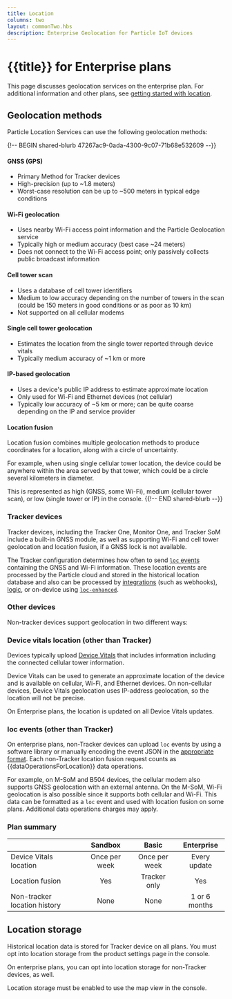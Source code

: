 ```yaml
---
title: Location
columns: two
layout: commonTwo.hbs
description: Enterprise Geolocation for Particle IoT devices
---
```


# {{title}} for Enterprise plans

This page discusses geolocation services on the enterprise plan. For additional information and other plans, see [getting started with location](/getting-started/cloud/location/).

## Geolocation methods

Particle Location Services can use the following geolocation methods:

{!-- BEGIN shared-blurb 47267ac9-0ada-4300-9c07-71b68e532609 --}}
#### GNSS (GPS)
- Primary Method for Tracker devices
- High-precision (up to ~1.8 meters)
- Worst-case resolution can be up to ~500 meters in typical edge conditions

#### Wi-Fi geolocation
- Uses nearby Wi-Fi access point information and the Particle Geolocation service
- Typically high or medium accuracy (best case ~24 meters)
- Does not connect to the Wi-Fi access point; only passively collects public broadcast information

#### Cell tower scan
- Uses a database of cell tower identifiers
- Medium to low accuracy depending on the number of towers in the scan (could be 150 meters in good conditions or as poor as 10 km)
- Not supported on all cellular modems

#### Single cell tower geolocation
- Estimates the location from the single tower reported through device vitals
- Typically medium accuracy of ~1 km or more

#### IP-based geolocation
- Uses a device's public IP address to estimate approximate location
- Only used for Wi-Fi and Ethernet devices (not cellular)
- Typically low accuracy of ~5 km or more; can be quite coarse depending on the IP and service provider

#### Location fusion

Location fusion combines multiple geolocation methods to produce coordinates for a location, along with a circle of uncertainty.

For example, when using single cellular tower location, the device could be anywhere within the area served by that tower, 
which could be a circle several kilometers in diameter. 

This is represented as high (GNSS, some Wi-Fi), medium (cellular tower scan), 
or low (single tower or IP) in the console.
{{!-- END shared-blurb --}}


### Tracker devices

Tracker devices, including the Tracker One, Monitor One, and Tracker SoM include a built-in GNSS module, as well as supporting
Wi-Fi and cell tower geolocation and location fusion, if a GNSS lock is not available.

The Tracker configuration determines how often to send [`loc` events](/reference/cloud-apis/api/#tracker-location-events) containing the GNSS and Wi-Fi information. These location 
events are processed by the Particle cloud and stored in the historical location database and also can be processed by 
[integrations](/integrations/introduction/) (such as webhooks), [logic](/getting-started/logic-ledger/logic/), or on-device using [`loc-enhanced`](/reference/cloud-apis/api/#enhanced-location-events).

### Other devices

Non-tracker devices support geolocation in two different ways:

### Device vitals location (other than Tracker)

Devices typically upload [Device Vitals](/getting-started/console/device-vitals/) that includes information including the connected cellular tower information.

Device Vitals can be used to generate an approximate location of the device and is available on cellular, Wi-Fi, and Ethernet devices. On non-cellular devices, Device Vitals geolocation uses
IP-address geolocation, so the location will not be precise.

On Enterprise plans, the location is updated on all Device Vitals updates.

### loc events (other than Tracker)

On enterprise plans, non-Tracker devices can upload `loc` events by using a software library or manually encoding the event JSON in the
[appropriate format](/reference/cloud-apis/api/#tracker-location-events). Each non-Tracker location fusion request counts 
as {{dataOperationsForLocation}} data operations.

For example, on M-SoM and B504 devices, the cellular modem also supports GNSS geolocation with an external antenna. 
On the M-SoM, Wi-Fi geolocation is also possible since it supports both cellular and Wi-Fi. This data can be formatted
as a `loc` event and used with location fusion on some plans. Additional data operations charges may apply.

### Plan summary

| | Sandbox | Basic | Enterprise |
| :--- | :---: | :---: | :---: |
| Device Vitals location | Once per week | Once per week | Every update |
| Location fusion | Yes | Tracker only | Yes |
| Non-tracker location history | None | None | 1 or 6 months |


## Location storage

Historical location data is stored for Tracker device on all plans. You must opt into location storage from the product settings page in the console.

On enterprise plans, you can opt into location storage for non-Tracker devices, as well.

Location storage must be enabled to use the map view in the console.



